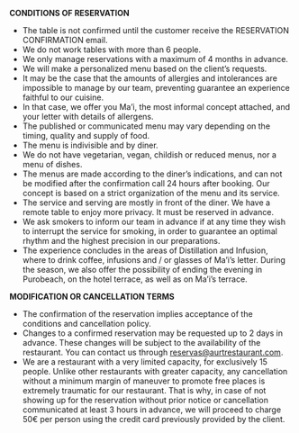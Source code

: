 **CONDITIONS OF RESERVATION**

- The table is not confirmed until the customer receive the RESERVATION CONFIRMATION email.
- We do not work tables with more than 6 people.
- We only manage reservations with a maximum of 4 months in advance.
- We will make a personalized menu based on the client’s requests.
- It may be the case that the amounts of allergies and intolerances are impossible to manage by our team, preventing guarantee an experience faithful to our cuisine.
- In that case, we offer you Ma’i, the most informal concept attached, and your letter with details of allergens.
- The published or communicated menu may vary depending on the timing, quality and supply of food.
- The menu is indivisible and by diner.
- We do not have vegetarian, vegan, childish or reduced menus, nor a menu of dishes.
- The menus are made according to the diner’s indications, and can not be modified after the confirmation call 24 hours after booking. Our concept is based on a strict organization of the menu and its service.
- The service and serving are mostly in front of the diner. We have a remote table to enjoy more privacy. It must be reserved in advance.
- We ask smokers to inform our team in advance if at any time they wish to interrupt the service for smoking, in order to guarantee an optimal rhythm and the highest precision in our preparations.
- The experience concludes in the areas of Distillation and Infusion, where to drink coffee, infusions and / or glasses of Ma’i’s letter. During the season, we also offer the possibility of ending the evening in Purobeach, on the hotel terrace, as well as on Ma’i’s terrace.

**MODIFICATION OR CANCELLATION TERMS**

- The confirmation of the reservation implies acceptance of the conditions and cancellation policy.
- Changes to a confirmed reservation may be requested up to 2 days in advance. These changes will be subject to the availability of the restaurant. You can contact us through [reservas@aurtrestaurant.com](mailto:reservas@aurtrestaurant.com).
- We are a restaurant with a very limited capacity, for exclusively 15 people. Unlike other restaurants with greater capacity, any cancellation without a minimum margin of maneuver to promote free places is extremely traumatic for our restaurant. That is why, in case of not showing up for the reservation without prior notice or cancellation communicated at least 3 hours in advance, we will proceed
to charge 50€ per person using the credit card previously provided by the client.

